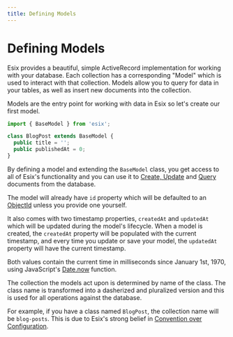 ```yaml
---
title: Defining Models
---
```


# Defining Models

Esix provides a beautiful, simple ActiveRecord implementation for working with your database. Each collection has a corresponding "Model" which is used to interact with that collection. Models allow you to query for data in your tables, as well as insert new documents into the collection.

Models are the entry point for working with data in Esix so let's create our first model.

```ts
import { BaseModel } from 'esix';

class BlogPost extends BaseModel {
  public title = '';
  public publishedAt = 0;
}
```

By defining a model and extending the `BaseModel` class, you get access to all of Esix's functionality and you can use it to [Create, Update](/inserting-and-updating-models) and [Query](/retrieving-models) documents from the database.

The model will already have `id` property which will be defaulted to an [ObjectId](https://docs.mongodb.com/manual/reference/method/ObjectId/) unless you provide one yourself.

It also comes with two timestamp properties, `createdAt` and `updatedAt` which will be updated during the model's lifecycle.
When a model is created, the `createdAt` property will be populated with the current timestamp, and every time you update or save your model, the `updatedAt` property will have the current timestamp.

Both values contain the current time in milliseconds since January 1st, 1970, using JavaScript's [Date.now](https://developer.mozilla.org/en-US/docs/Web/JavaScript/Reference/Global_Objects/Date/now) function.

The collection the models act upon is determined by name of the class. The class name is transformed into a dasherized and pluralized version and this is used for all operations against the database.

For example, if you have a class named `BlogPost`, the collection name will be `blog-posts`.  This is due to Esix's strong belief in [Convention over Configuration](https://en.wikipedia.org/wiki/Convention_over_configuration).

